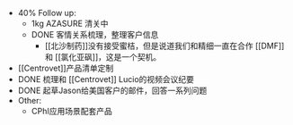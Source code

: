 - 40% Follow up:
	- 1kg AZASURE 清关中
	- DONE 客情关系梳理，整理客户信息
		- [[北沙制药]]没有接受蜜桔，但是说道我们和精细一直在合作 [[DMF]] 和 [[氯化亚砜]]，这是一个契机。
- [[Centrovet]]产品清单定制
- DONE 梳理和 [[Centrovet]] Lucio的视频会议纪要
- DONE 起草Jason给美国客户的邮件，回答一系列问题
- Other:
	- CPhI应用场景配套产品
